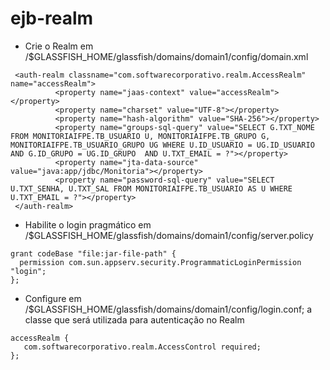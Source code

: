 # ejb-realm
- Crie o Realm em /$GLASSFISH_HOME/glassfish/domains/domain1/config/domain.xml
```
 <auth-realm classname="com.softwarecorporativo.realm.AccessRealm" name="accessRealm">
          <property name="jaas-context" value="accessRealm"></property>
          <property name="charset" value="UTF-8"></property>
          <property name="hash-algorithm" value="SHA-256"></property>
          <property name="groups-sql-query" value="SELECT G.TXT_NOME FROM MONITORIAIFPE.TB_USUARIO U, MONITORIAIFPE.TB_GRUPO G, MONITORIAIFPE.TB_USUARIO_GRUPO UG WHERE U.ID_USUARIO = UG.ID_USUARIO AND G.ID_GRUPO = UG.ID_GRUPO  AND U.TXT_EMAIL = ?"></property>
          <property name="jta-data-source" value="java:app/jdbc/Monitoria"></property>
          <property name="password-sql-query" value="SELECT U.TXT_SENHA, U.TXT_SAL FROM MONITORIAIFPE.TB_USUARIO AS U WHERE U.TXT_EMAIL = ?"></property>
 </auth-realm>
```
- Habilite o login pragmático em /$GLASSFISH_HOME/glassfish/domains/domain1/config/server.policy
```
grant codeBase "file:jar-file-path" {
  permission com.sun.appserv.security.ProgrammaticLoginPermission "login";
};
```
- Configure em /$GLASSFISH_HOME/glassfish/domains/domain1/config/login.conf; a classe que será utilizada para autenticação no Realm
```
accessRealm {
   com.softwarecorporativo.realm.AccessControl required;
};
```
